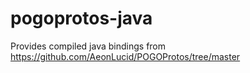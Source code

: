 # pogoprotos-java
Provides compiled java bindings from https://github.com/AeonLucid/POGOProtos/tree/master
